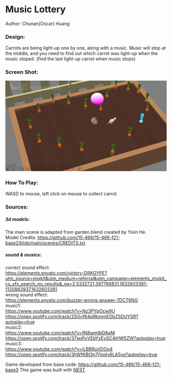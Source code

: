 # Music Lottery

Author: Chunan(Oscar) Huang

### Design: 
Carrots are being light-up one by one, along with a music.
Music will stop at the middle, and you need to find out which carrot was light-up when the music stoped.
(find the last light-up carrot when music stops)


### Screen Shot:

![Screen Shot](screenshot.png)

### How To Play:

WASD to mouse, left click on mouse to collect carrot.

### Sources: 
##### 3d models:
The main scene is adapted from garden.blend created by Yixin He. <br>
Model Credits: https://github.com/15-466/15-466-f21-base2/blob/main/scenes/CREDITS.txt 
##### sound & musics:
correct sound effect: <br>
https://elements.envato.com/victory-DRKGYPE?utm_source=mixkit&utm_medium=referral&utm_campaign=elements_mixkit_cs_sfx_search_no_results&_ga=2.5332721.397766831.1632603381-1120883937.1632603381 <br>
wrong sound effect: <br>
https://elements.envato.com/buzzer-wrong-answer-7DCT6NG <br>
music1: <br>
https://www.youtube.com/watch?v=Nz3PYpOcw9U <br>
https://open.spotify.com/track/2SGvf64q9bmmEObZ5DUYSR?autoplay=true <br>
music2: <br>
https://www.youtube.com/watch?v=fN8wmtbDAqM <br>
https://open.spotify.com/track/37wd1vVEbYzEySC4jHW5ZW?autoplay=true <br>
music3: <br>
https://www.youtube.com/watch?v=iLBBRuVDOo4 <br>
https://open.spotify.com/track/3hWfKBt3n7j1xqIy6LA5ve?autoplay=true <br>

Game developed from base code: https://github.com/15-466/15-466-f21-base3
This game was built with [NEST](NEST.md).

